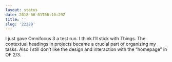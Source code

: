 ```yaml
---
layout: status
date: 2018-06-01T06:10:29Z
title: ''
slug: '22229'
---
```

I just gave Omnifocus 3 a test run. I think I’ll stick with Things. The contextual headings in projects became a crucial part of organizing my tasks. Also I still don’t like the design and interaction with the “homepage” in OF 2/3.
